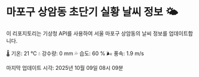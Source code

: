 
# 마포구 상암동 초단기 실황 날씨 정보 🌤️

이 리포지토리는 기상청 API를 사용하여 서울 마포구 상암동의 날씨 정보를 업데이트합니다. 

🌡️ 기온: 21 ℃
💧 강수량: 0 mm
💦 습도: 60 %
🌬️ 풍속: 1.9 m/s

마지막 업데이트 시각: 2025년 10월 09일 08시 09분    
